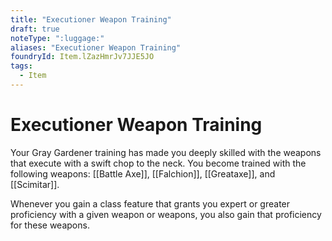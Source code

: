 ```yaml
---
title: "Executioner Weapon Training"
draft: true
noteType: ":luggage:"
aliases: "Executioner Weapon Training"
foundryId: Item.lZazHmrJv7JJE5JO
tags:
  - Item
---
```


# Executioner Weapon Training

Your Gray Gardener training has made you deeply skilled with the weapons that execute with a swift chop to the neck. You become trained with the following weapons: [[Battle Axe]], [[Falchion]], [[Greataxe]], and [[Scimitar]].

Whenever you gain a class feature that grants you expert or greater proficiency with a given weapon or weapons, you also gain that proficiency for these weapons.

